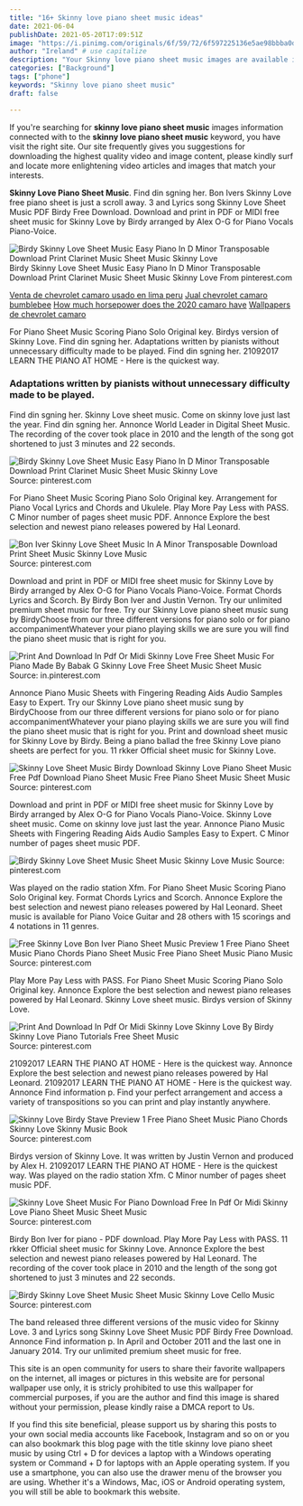 ```yaml
---
title: "16+ Skinny love piano sheet music ideas"
date: 2021-06-04
publishDate: 2021-05-20T17:09:51Z
image: "https://i.pinimg.com/originals/6f/59/72/6f597225136e5ae98bbba0d8427e7441.jpg"
author: "Ireland" # use capitalize
description: "Your Skinny love piano sheet music images are available in this site. Skinny love piano sheet music are a topic that is being searched for and liked by netizens today. You can Get the Skinny love piano sheet music files here. Find and Download all free photos."
categories: ["Background"]
tags: ["phone"]
keywords: "Skinny love piano sheet music"
draft: false

---
```


If you're searching for **skinny love piano sheet music** images information connected with to the **skinny love piano sheet music** keyword, you have visit the right  site.  Our site frequently  gives you  suggestions  for downloading  the highest  quality video and image  content, please kindly surf and locate more enlightening video articles and images  that match your interests.

**Skinny Love Piano Sheet Music**. Find din sgning her. Bon Ivers Skinny Love free piano sheet is just a scroll away. 3 and Lyrics song Skinny Love Sheet Music PDF Birdy Free Download. Download and print in PDF or MIDI free sheet music for Skinny Love by Birdy arranged by Alex O-G for Piano Vocals Piano-Voice.

![Birdy Skinny Love Sheet Music Easy Piano In D Minor Transposable Download Print Clarinet Music Sheet Music Skinny Love](https://i.pinimg.com/originals/a0/8c/d7/a08cd73dff94f9f9ce9f81dd45a300d5.gif "Birdy Skinny Love Sheet Music Easy Piano In D Minor Transposable Download Print Clarinet Music Sheet Music Skinny Love")
Birdy Skinny Love Sheet Music Easy Piano In D Minor Transposable Download Print Clarinet Music Sheet Music Skinny Love From pinterest.com

[Venta de chevrolet camaro usado en lima peru](/venta-de-chevrolet-camaro-usado-en-lima-peru/)
[Jual chevrolet camaro bumblebee](/jual-chevrolet-camaro-bumblebee/)
[How much horsepower does the 2020 camaro have](/how-much-horsepower-does-the-2020-camaro-have/)
[Wallpapers de chevrolet camaro](/wallpapers-de-chevrolet-camaro/)

For Piano Sheet Music Scoring Piano Solo Original key. Birdys version of Skinny Love. Find din sgning her. Adaptations written by pianists without unnecessary difficulty made to be played. Find din sgning her. 21092017 LEARN THE PIANO AT HOME - Here is the quickest way.

### Adaptations written by pianists without unnecessary difficulty made to be played.

Find din sgning her. Skinny Love sheet music. Come on skinny love just last the year. Find din sgning her. Annonce World Leader in Digital Sheet Music. The recording of the cover took place in 2010 and the length of the song got shortened to just 3 minutes and 22 seconds.


![Birdy Skinny Love Sheet Music Easy Piano In D Minor Transposable Download Print Clarinet Music Sheet Music Skinny Love](https://i.pinimg.com/originals/a0/8c/d7/a08cd73dff94f9f9ce9f81dd45a300d5.gif "Birdy Skinny Love Sheet Music Easy Piano In D Minor Transposable Download Print Clarinet Music Sheet Music Skinny Love")
Source: pinterest.com

For Piano Sheet Music Scoring Piano Solo Original key. Arrangement for Piano Vocal Lyrics and Chords and Ukulele. Play More Pay Less with PASS. C Minor number of pages sheet music PDF. Annonce Explore the best selection and newest piano releases powered by Hal Leonard.

![Bon Iver Skinny Love Sheet Music In A Minor Transposable Download Print Sheet Music Skinny Love Music](https://i.pinimg.com/originals/e0/e9/79/e0e979bbee96383acd1c3b6eaea9b1e6.gif "Bon Iver Skinny Love Sheet Music In A Minor Transposable Download Print Sheet Music Skinny Love Music")
Source: pinterest.com

Download and print in PDF or MIDI free sheet music for Skinny Love by Birdy arranged by Alex O-G for Piano Vocals Piano-Voice. Format Chords Lyrics and Scorch. By Birdy Bon Iver and Justin Vernon. Try our unlimited premium sheet music for free. Try our Skinny Love piano sheet music sung by BirdyChoose from our three different versions for piano solo or for piano accompanimentWhatever your piano playing skills we are sure you will find the piano sheet music that is right for you.

![Print And Download In Pdf Or Midi Skinny Love Free Sheet Music For Piano Made By Babak G Skinny Love Free Sheet Music Sheet Music](https://i.pinimg.com/originals/c2/4a/9d/c24a9d42cd94e6a18d0f9f18c26cbc94.png "Print And Download In Pdf Or Midi Skinny Love Free Sheet Music For Piano Made By Babak G Skinny Love Free Sheet Music Sheet Music")
Source: in.pinterest.com

Annonce Piano Music Sheets with Fingering Reading Aids Audio Samples Easy to Expert. Try our Skinny Love piano sheet music sung by BirdyChoose from our three different versions for piano solo or for piano accompanimentWhatever your piano playing skills we are sure you will find the piano sheet music that is right for you. Print and download sheet music for Skinny Love by Birdy. Being a piano ballad the free Skinny Love piano sheets are perfect for you. 11 rkker Official sheet music for Skinny Love.

![Skinny Love Sheet Music Birdy Download Skinny Love Piano Sheet Music Free Pdf Download Piano Sheet Music Free Piano Sheet Music Sheet Music](https://i.pinimg.com/736x/bb/23/0c/bb230c8d975e4f654d85889db71f654d.jpg "Skinny Love Sheet Music Birdy Download Skinny Love Piano Sheet Music Free Pdf Download Piano Sheet Music Free Piano Sheet Music Sheet Music")
Source: pinterest.com

Download and print in PDF or MIDI free sheet music for Skinny Love by Birdy arranged by Alex O-G for Piano Vocals Piano-Voice. Skinny Love sheet music. Come on skinny love just last the year. Annonce Piano Music Sheets with Fingering Reading Aids Audio Samples Easy to Expert. C Minor number of pages sheet music PDF.

![Birdy Skinny Love Sheet Music Sheet Music Skinny Love Music](https://i.pinimg.com/originals/78/ed/86/78ed862047ca888fa9c28c5af7bff1b0.jpg "Birdy Skinny Love Sheet Music Sheet Music Skinny Love Music")
Source: pinterest.com

Was played on the radio station Xfm. For Piano Sheet Music Scoring Piano Solo Original key. Format Chords Lyrics and Scorch. Annonce Explore the best selection and newest piano releases powered by Hal Leonard. Sheet music is available for Piano Voice Guitar and 28 others with 15 scorings and 4 notations in 11 genres.

![Free Skinny Love Bon Iver Piano Sheet Music Preview 1 Free Piano Sheet Music Piano Chords Piano Sheet Music Free Piano Sheet Music Piano Music](https://i.pinimg.com/originals/a4/ae/3e/a4ae3e4cf38c4c28da4910e9126d497c.png "Free Skinny Love Bon Iver Piano Sheet Music Preview 1 Free Piano Sheet Music Piano Chords Piano Sheet Music Free Piano Sheet Music Piano Music")
Source: pinterest.com

Play More Pay Less with PASS. For Piano Sheet Music Scoring Piano Solo Original key. Annonce Explore the best selection and newest piano releases powered by Hal Leonard. Skinny Love sheet music. Birdys version of Skinny Love.

![Print And Download In Pdf Or Midi Skinny Love Skinny Love By Birdy Skinny Love Piano Tutorials Free Sheet Music](https://i.pinimg.com/originals/2f/d4/e4/2fd4e42b7f096dfabfcb5bcfba09d0bc.png "Print And Download In Pdf Or Midi Skinny Love Skinny Love By Birdy Skinny Love Piano Tutorials Free Sheet Music")
Source: pinterest.com

21092017 LEARN THE PIANO AT HOME - Here is the quickest way. Annonce Explore the best selection and newest piano releases powered by Hal Leonard. 21092017 LEARN THE PIANO AT HOME - Here is the quickest way. Annonce Find information p. Find your perfect arrangement and access a variety of transpositions so you can print and play instantly anywhere.

![Skinny Love Birdy Stave Preview 1 Free Piano Sheet Music Piano Chords Skinny Love Skinny Music Book](https://i.pinimg.com/originals/a6/48/d8/a648d81eb8a42e82edc9699e972d2d74.png "Skinny Love Birdy Stave Preview 1 Free Piano Sheet Music Piano Chords Skinny Love Skinny Music Book")
Source: pinterest.com

Birdys version of Skinny Love. It was written by Justin Vernon and produced by Alex H. 21092017 LEARN THE PIANO AT HOME - Here is the quickest way. Was played on the radio station Xfm. C Minor number of pages sheet music PDF.

![Skinny Love Sheet Music For Piano Download Free In Pdf Or Midi Skinny Love Piano Sheet Music Sheet Music](https://i.pinimg.com/originals/91/b8/bc/91b8bcca8a7c23c4f860eff8eae0491d.png "Skinny Love Sheet Music For Piano Download Free In Pdf Or Midi Skinny Love Piano Sheet Music Sheet Music")
Source: pinterest.com

Birdy Bon Iver for piano - PDF download. Play More Pay Less with PASS. 11 rkker Official sheet music for Skinny Love. Annonce Explore the best selection and newest piano releases powered by Hal Leonard. The recording of the cover took place in 2010 and the length of the song got shortened to just 3 minutes and 22 seconds.

![Birdy Skinny Love Sheet Music Sheet Music Skinny Love Cello Music](https://i.pinimg.com/originals/6f/59/72/6f597225136e5ae98bbba0d8427e7441.jpg "Birdy Skinny Love Sheet Music Sheet Music Skinny Love Cello Music")
Source: pinterest.com

The band released three different versions of the music video for Skinny Love. 3 and Lyrics song Skinny Love Sheet Music PDF Birdy Free Download. Annonce Find information p. In April and October 2011 and the last one in January 2014. Try our unlimited premium sheet music for free.

This site is an open community for users to share their favorite wallpapers on the internet, all images or pictures in this website are for personal wallpaper use only, it is stricly prohibited to use this wallpaper for commercial purposes, if you are the author and find this image is shared without your permission, please kindly raise a DMCA report to Us.

If you find this site beneficial, please support us by sharing this posts to your own social media accounts like Facebook, Instagram and so on or you can also bookmark this blog page with the title skinny love piano sheet music by using Ctrl + D for devices a laptop with a Windows operating system or Command + D for laptops with an Apple operating system. If you use a smartphone, you can also use the drawer menu of the browser you are using. Whether it's a Windows, Mac, iOS or Android operating system, you will still be able to bookmark this website.
